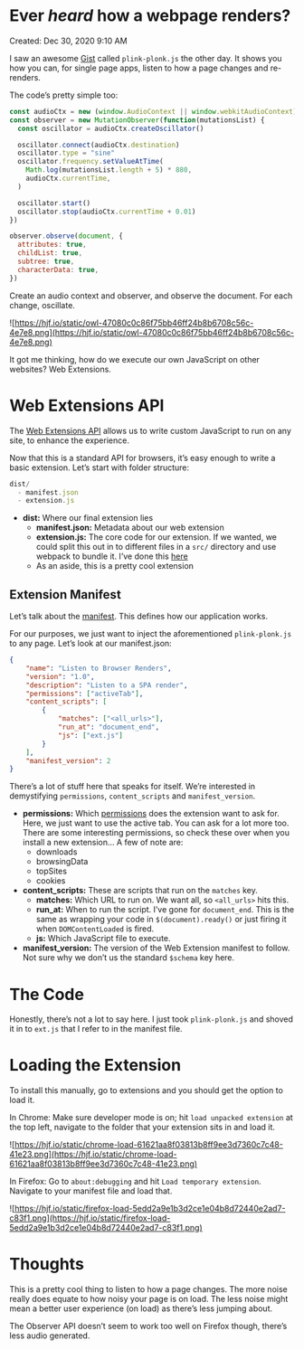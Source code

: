 # Ever *heard* how a webpage renders?

Created: Dec 30, 2020 9:10 AM

I saw an awesome [Gist](https://gist.github.com/tomhicks/6cb5e827723c4eaef638bf9f7686d2d8) called `plink-plonk.js` the other day. It shows you how you can, for single page apps, listen to how a page changes and re-renders.

The code’s pretty simple too:

```jsx
const audioCtx = new (window.AudioContext || window.webkitAudioContext)()
const observer = new MutationObserver(function(mutationsList) {
  const oscillator = audioCtx.createOscillator()

  oscillator.connect(audioCtx.destination)
  oscillator.type = "sine"
  oscillator.frequency.setValueAtTime(
    Math.log(mutationsList.length + 5) * 880,
    audioCtx.currentTime,
  )

  oscillator.start()
  oscillator.stop(audioCtx.currentTime + 0.01)
})

observer.observe(document, {
  attributes: true,
  childList: true,
  subtree: true,
  characterData: true,
})
```

Create an audio context and observer, and observe the document. For each change, oscillate.

![https://hjf.io/static/owl-47080c0c86f75bb46ff24b8b6708c56c-4e7e8.png](https://hjf.io/static/owl-47080c0c86f75bb46ff24b8b6708c56c-4e7e8.png)

It got me thinking, how do we execute our own JavaScript on other websites? Web Extensions.

# Web Extensions API

The [Web Extensions API](https://developer.mozilla.org/en-US/docs/Mozilla/Add-ons/WebExtensions) allows us to write custom JavaScript to run on any site, to enhance the experience.

Now that this is a standard API for browsers, it’s easy enough to write a basic extension. Let’s start with folder structure:

```jsx
dist/ 
  - manifest.json 
  - extension.js
```

- **dist:** Where our final extension lies
    - **manifest.json:** Metadata about our web extension
    - **extension.js:** The core code for our extension. If we wanted, we could split this out in to different files in a `src/` directory and use webpack to bundle it. I’ve done this [here](https://github.com/hjfitz/WEBRES-1)
    - As an aside, this is a pretty cool extension

## Extension Manifest

Let’s talk about the [manifest](https://developer.mozilla.org/en-US/docs/Mozilla/Add-ons/WebExtensions/manifest.json). This defines how our application works.

For our purposes, we just want to inject the aforementioned `plink-plonk.js` to any page. Let’s look at our manifest.json:

```json
{
	"name": "Listen to Browser Renders",
	"version": "1.0",
	"description": "Listen to a SPA render",
	"permissions": ["activeTab"],
	"content_scripts": [
		{
			"matches": ["<all_urls>"],
			"run_at": "document_end",
			"js": ["ext.js"]
		}
	],
	"manifest_version": 2
}
```

There’s a lot of stuff here that speaks for itself. We’re interested in demystifying `permissions`, `content_scripts` and `manifest_version`.

- **permissions:** Which [permissions](https://developer.mozilla.org/en-US/docs/Mozilla/Add-ons/WebExtensions/manifest.json/permissions) does the extension want to ask for. Here, we just want to use the
active tab. You can ask for a lot more too. There are some interesting
permissions, so check these over when you install a new extension… A few of note are:
    - downloads
    - browsingData
    - topSites
    - cookies
- **content_scripts:** These are scripts that run on the `matches` key.
    - **matches:** Which URL to run on. We want all, so `<all_urls>` hits this.
    - **run_at:** When to run the script. I’ve gone for `document_end`. This is the same as wrapping your code in `$(document).ready()` or just firing it when `DOMContentLoaded` is fired.
    - **js:** Which JavaScript file to execute.
- **manifest_version:** The version of the Web Extension manifest to follow. Not sure why we don’t us the standard `$schema` key here.

# The Code

Honestly, there’s not a lot to say here. I just took `plink-plonk.js` and shoved it in to `ext.js` that I refer to in the manifest file.

# Loading the Extension

To install this manually, go to extensions and you should get the option to load it.

In Chrome: Make sure developer mode is on; hit `load unpacked extension` at the top left, navigate to the folder that your extension sits in and load it.

![https://hjf.io/static/chrome-load-61621aa8f03813b8ff9ee3d7360c7c48-41e23.png](https://hjf.io/static/chrome-load-61621aa8f03813b8ff9ee3d7360c7c48-41e23.png)

In Firefox: Go to `about:debugging` and hit `Load temporary extension`. Navigate to your manifest file and load that.

![https://hjf.io/static/firefox-load-5edd2a9e1b3d2ce1e04b8d72440e2ad7-c83f1.png](https://hjf.io/static/firefox-load-5edd2a9e1b3d2ce1e04b8d72440e2ad7-c83f1.png)

# Thoughts

This is a pretty cool thing to listen to how a page changes. The more noise really does equate to how noisy your page is on load. The less noise might mean a better user experience (on load) as there’s less jumping about.

The Observer API doesn’t seem to work too well on Firefox though, there’s less audio generated.